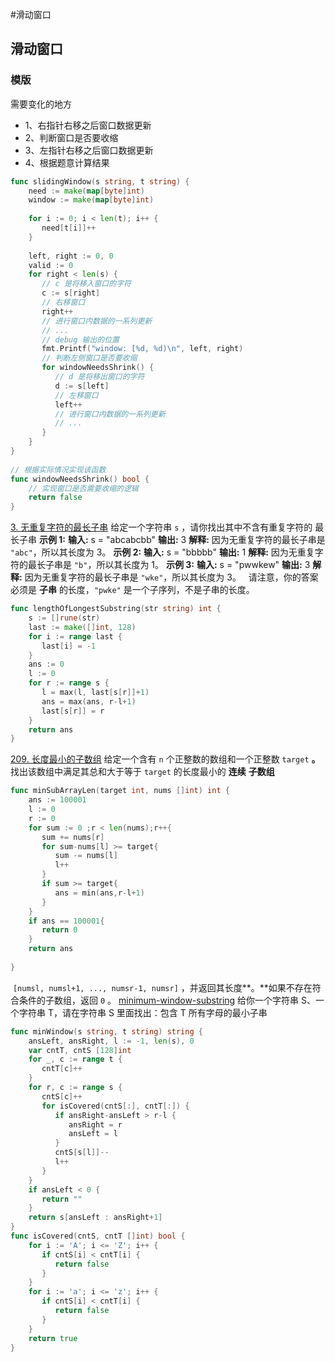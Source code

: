 #滑动窗口
## 滑动窗口
### 模版
需要变化的地方
- 1、右指针右移之后窗口数据更新
- 2、判断窗口是否要收缩
- 3、左指针右移之后窗口数据更新
- 4、根据题意计算结果
```go
func slidingWindow(s string, t string) {  
    need := make(map[byte]int)  
    window := make(map[byte]int)  
  
    for i := 0; i < len(t); i++ {  
       need[t[i]]++  
    }  
  
    left, right := 0, 0  
    valid := 0  
    for right < len(s) {  
       // c 是将移入窗口的字符  
       c := s[right]  
       // 右移窗口  
       right++  
       // 进行窗口内数据的一系列更新  
       // ...  
       // debug 输出的位置  
       fmt.Printf("window: [%d, %d)\n", left, right)  
       // 判断左侧窗口是否要收缩  
       for windowNeedsShrink() {  
          // d 是将移出窗口的字符  
          d := s[left]  
          // 左移窗口  
          left++  
          // 进行窗口内数据的一系列更新  
          // ...  
       }  
    }  
}  
  
// 根据实际情况实现该函数  
func windowNeedsShrink() bool {  
    // 实现窗口是否需要收缩的逻辑  
    return false  
}

```
[3. 无重复字符的最长子串](https://leetcode.cn/problems/longest-substring-without-repeating-characters/)
给定一个字符串 `s` ，请你找出其中不含有重复字符的 最长子串
**示例 1:**
**输入:** s = "abcabcbb"
**输出:** 3 
**解释:** 因为无重复字符的最长子串是 `"abc"`，所以其长度为 3。
**示例 2:**
**输入:** s = "bbbbb"
**输出:** 1
**解释:** 因为无重复字符的最长子串是 `"b"`，所以其长度为 1。
**示例 3:**
**输入:** s = "pwwkew"
**输出:** 3
**解释:** 因为无重复字符的最长子串是 `"wke"`，所以其长度为 3。
     请注意，你的答案必须是 **子串** 的长度，`"pwke"` 是一个子序列，不是子串的长度。
```go
func lengthOfLongestSubstring(str string) int {  
    s := []rune(str)  
    last := make([]int, 128)  
    for i := range last {  
       last[i] = -1  
    }  
    ans := 0  
    l := 0  
    for r := range s {  
       l = max(l, last[s[r]]+1)  
       ans = max(ans, r-l+1)  
       last[s[r]] = r  
    }  
    return ans  
}
```

[209. 长度最小的子数组](https://leetcode.cn/problems/minimum-size-subarray-sum/)
给定一个含有 `n` 个正整数的数组和一个正整数 `target` **。**
找出该数组中满足其总和大于等于 `target` 的长度最小的 **连续**
**子数组**
```go
func minSubArrayLen(target int, nums []int) int {  
    ans := 100001  
    l := 0  
    r := 0  
    for sum := 0 ;r < len(nums);r++{  
       sum += nums[r]  
       for sum-nums[l] >= target{  
          sum -= nums[l]  
          l++  
       }  
       if sum >= target{  
          ans = min(ans,r-l+1)  
       }  
    }  
    if ans == 100001{  
       return 0  
    }  
    return ans  
  
}
```

 `[numsl, numsl+1, ..., numsr-1, numsr]` ，并返回其长度**。**如果不存在符合条件的子数组，返回 `0` 。
[minimum-window-substring](https://leetcode-cn.com/problems/minimum-window-substring/)
给你一个字符串 S、一个字符串 T，请在字符串 S 里面找出：包含 T 所有字母的最小子串
```go
func minWindow(s string, t string) string {  
    ansLeft, ansRight, l := -1, len(s), 0  
    var cntT, cntS [128]int  
    for _, c := range t {  
       cntT[c]++  
    }  
    for r, c := range s {  
       cntS[c]++  
       for isCovered(cntS[:], cntT[:]) {  
          if ansRight-ansLeft > r-l {  
             ansRight = r  
             ansLeft = l  
          }  
          cntS[s[l]]--  
          l++  
       }  
    }  
    if ansLeft < 0 {  
       return ""  
    }  
    return s[ansLeft : ansRight+1]  
}  
func isCovered(cntS, cntT []int) bool {  
    for i := 'A'; i <= 'Z'; i++ {  
       if cntS[i] < cntT[i] {  
          return false  
       }  
    }  
    for i := 'a'; i <= 'z'; i++ {  
       if cntS[i] < cntT[i] {  
          return false  
       }  
    }  
    return true  
}
```